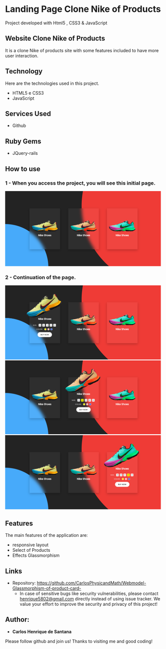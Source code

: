 # Landing Page Clone Nike of Products
 Project developed with Html5 , CSS3 & JavaScript

## Website Clone Nike of Products
It is a clone Nike of products site with some features included to have more user interaction.


## Technology 

Here are the technologies used in this project.

* HTML5 e CSS3
* JavaScript


## Services Used

* Github

## Ruby Gems

* JQuery-rails



## How to use

### 1 - When you access the project, you will see this initial page.

![Homepage image](https://github.com/CarlosPhysicandMath/Webmodel-Glassmorphism-of-product-card-/blob/main/Prints/Captura%20de%20Tela%20(1).png)

### 2 - Continuation of the page.

![Homepage image](https://github.com/CarlosPhysicandMath/Webmodel-Glassmorphism-of-product-card-/blob/main/Prints/Captura%20de%20Tela%20(2).png)
![Homepage image](https://github.com/CarlosPhysicandMath/Webmodel-Glassmorphism-of-product-card-/blob/main/Prints/Captura%20de%20Tela%20(3).png)
![Homepage image](https://github.com/CarlosPhysicandMath/Webmodel-Glassmorphism-of-product-card-/blob/main/Prints/Captura%20de%20Tela%20(4).png)





## Features

The main features of the application are:
 - responsive layout 
 - Select of Products
 - Effects Glassmorphism



## Links
  - Repository: https://github.com/CarlosPhysicandMath/Webmodel-Glassmorphism-of-product-card-
    - In case of sensitive bugs like security vulnerabilities, please contact
      henrique5802@gmail.com directly instead of using issue tracker. We value your effort
      to improve the security and privacy of this project!



  ## Author:

  * **Carlos Henrique de Santana** 

  Please follow github and join us!
  Thanks to visiting me and good coding!

